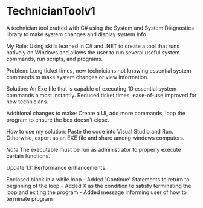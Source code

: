 # TechnicianToolv1
A technician tool crafted with C# using the System and System Diagnostics library to make system changes and display system info

My Role: Using skills learned in C# and .NET to create a tool that runs natively on Windows and allows the user to run several useful system commands, run scripts, and programs.

Problem: Long ticket times, new technicians not knowing essential system commands to make system changes or view information.

Solution: An Exe file that is capable of executing 10 essential system commands almost instantly.  Reduced ticket times, ease-of-use improved for new technicians.

Additional changes to make:  Create a UI, add more commands, loop the program to ensure the box doesn't close.


How to use my solution: Paste the code into Visual Studio and Run.  Otherwise, export as an EXE file and share among windows computers.

*Note* The executable must be run as administrator to properly execute certain functions.

Update 1.1: Performance enhancements.

Enclosed block in a while loop - Added 'Continue' Statements to return to beginning of the loop - Added X as the condition to satisfy terminating the loop and exiting the program - Added message informing user of how to terminate program
